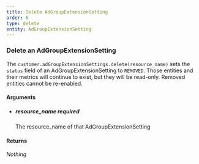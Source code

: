 ```yaml
---
title: Delete AdGroupExtensionSetting 
order: 6
type: delete
entity: AdGroupExtensionSetting 
---
```


### Delete an AdGroupExtensionSetting 

The `customer.adGroupExtensionSettings.delete(resource_name)` sets the `status` field of an AdGroupExtensionSetting to `REMOVED`. Those entities and their metrics will continue to exist, but they will be read-only. Removed entities cannot be re-enabled.


#### Arguments

- ##### resource_name *required*
    The resource_name of that AdGroupExtensionSetting


#### Returns

_Nothing_
